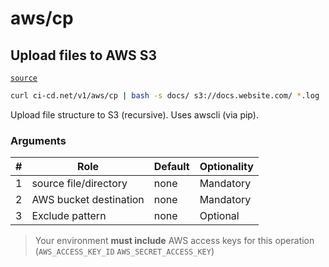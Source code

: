 # aws/cp

## Upload files to AWS S3
[`source`](https://github.com/omrilotan/ci-cd.net/blob/main/src/v1/aws/cp)

```sh
curl ci-cd.net/v1/aws/cp | bash -s docs/ s3://docs.website.com/ *.log
```

Upload file structure to S3 (recursive). Uses awscli (via pip).

### Arguments

| # | Role | Default | Optionality
| --- | --- | --- | ---
| 1 | source file/directory | none | Mandatory
| 2 | AWS bucket destination | none | Mandatory
| 3 | Exclude pattern | none | Optional

> Your environment **must include** AWS access keys for this operation (`AWS_ACCESS_KEY_ID` `AWS_SECRET_ACCESS_KEY`)
